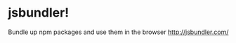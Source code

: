 # jsbundler! 

Bundle up npm packages and use them in the browser [http://jsbundler.com/ ](http://jsbundler.com/)

